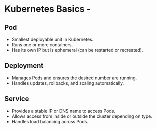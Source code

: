 # Kubernetes Basics - 

## Pod
- Smallest deployable unit in Kubernetes.
- Runs one or more containers.
- Has its own IP but is ephemeral (can be restarted or recreated).

## Deployment
- Manages Pods and ensures the desired number are running.
- Handles updates, rollbacks, and scaling automatically.

## Service
- Provides a stable IP or DNS name to access Pods.
- Allows access from inside or outside the cluster depending on type.
- Handles load balancing across Pods.
